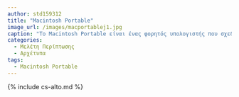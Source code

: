 ```yaml
---
author: std159312
title: "Macintosh Portable"
image_url: /images/macportablej1.jpg
caption: "Το Macintosh Portable είναι ένας φορητός υπολογιστής που σχεδιάστηκε, κατασκευάστηκε και πωλήθηκε από την Apple Computer, Inc. από τον Σεπτέμβριο του 1989 έως τον Οκτώβριο του 1991."
categories:
  - Μελέτη Περίπτωσης
  - Αρχέτυπα
tags:
  - Macintosh Portable
---
```


{% include cs-alto.md %}

